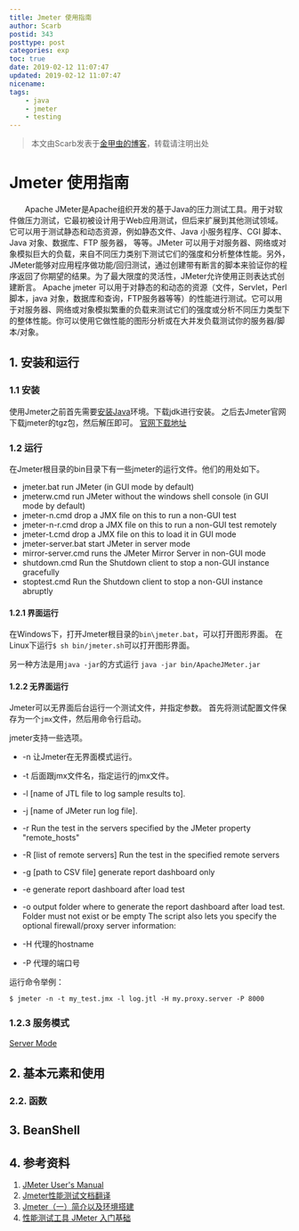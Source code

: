 ```yaml
---
title: Jmeter 使用指南
author: Scarb
postid: 343
posttype: post
categories: exp
toc: true
date: 2019-02-12 11:07:47
updated: 2019-02-12 11:07:47
nicename:
tags:
    - java
    - jmeter
    - testing
---
```


>本文由Scarb发表于[金甲虫的博客](http://47.106.131.90/blog)，转载请注明出处

# Jmeter 使用指南

　　Apache JMeter是Apache组织开发的基于Java的压力测试工具。用于对软件做压力测试，它最初被设计用于Web应用测试，但后来扩展到其他测试领域。 它可以用于测试静态和动态资源，例如静态文件、Java 小服务程序、CGI 脚本、Java 对象、数据库、FTP 服务器， 等等。JMeter 可以用于对服务器、网络或对象模拟巨大的负载，来自不同压力类别下测试它们的强度和分析整体性能。另外，JMeter能够对应用程序做功能/回归测试，通过创建带有断言的脚本来验证你的程序返回了你期望的结果。为了最大限度的灵活性，JMeter允许使用正则表达式创建断言。
Apache jmeter 可以用于对静态的和动态的资源（文件，Servlet，Perl脚本，java 对象，数据库和查询，FTP服务器等等）的性能进行测试。它可以用于对服务器、网络或对象模拟繁重的负载来测试它们的强度或分析不同压力类型下的整体性能。你可以使用它做性能的图形分析或在大并发负载测试你的服务器/脚本/对象。

## 1. 安装和运行

### 1.1 安装

使用Jmeter之前首先需要[安装Java](http://www.testclass.net/selenium_java/install-java/)环境。下载jdk进行安装。
之后去Jmeter官网下载jmeter的tgz包，然后解压即可。
[官网下载地址](http://jmeter.apache.org/download_jmeter.cgi)

### 1.2 运行

在Jmeter根目录的bin目录下有一些jmeter的运行文件。他们的用处如下。

- jmeter.bat
run JMeter (in GUI mode by default)
- jmeterw.cmd
run JMeter without the windows shell console (in GUI mode by default)
- jmeter-n.cmd
drop a JMX file on this to run a non-GUI test
- jmeter-n-r.cmd
drop a JMX file on this to run a non-GUI test remotely
- jmeter-t.cmd
drop a JMX file on this to load it in GUI mode
- jmeter-server.bat
start JMeter in server mode
- mirror-server.cmd
runs the JMeter Mirror Server in non-GUI mode
- shutdown.cmd
Run the Shutdown client to stop a non-GUI instance gracefully
- stoptest.cmd
Run the Shutdown client to stop a non-GUI instance abruptly

#### 1.2.1 界面运行

在Windows下，打开Jmeter根目录的`bin\jmeter.bat`，可以打开图形界面。
在Linux下运行`$ sh bin/jmeter.sh`可以打开图形界面。

另一种方法是用`java -jar`的方式运行
`java -jar bin/ApacheJMeter.jar`

#### 1.2.2 无界面运行

Jmeter可以无界面后台运行一个测试文件，并指定参数。
首先将测试配置文件保存为一个`jmx`文件，然后用命令行启动。

jmeter支持一些选项。

- -n
让Jmeter在无界面模式运行。
- -t
后面跟jmx文件名，指定运行的jmx文件。
- -l
[name of JTL file to log sample results to].
- -j
[name of JMeter run log file].
- -r
Run the test in the servers specified by the JMeter property "remote_hosts"
- -R
[list of remote servers] Run the test in the specified remote servers
- -g
[path to CSV file] generate report dashboard only
- -e
generate report dashboard after load test
- -o
output folder where to generate the report dashboard after load test. Folder must not exist or be empty
The script also lets you specify the optional firewall/proxy server information:

- -H
代理的hostname
- -P
代理的端口号

运行命令举例：

```shell
$ jmeter -n -t my_test.jmx -l log.jtl -H my.proxy.server -P 8000
```

### 1.2.3 服务模式

[Server Mode](http://jmeter.apache.org/usermanual/get-started.html#server)

## 2. 基本元素和使用

### 2.2. 函数

## 3. BeanShell

## 4. 参考资料

1. [JMeter User's Manual](http://jmeter.apache.org/usermanual/index.html)
2. [Jmeter性能测试文档翻译](http://www.testclass.net/jmeter)
3. [Jmeter（一）简介以及环境搭建](https://www.cnblogs.com/richered/p/8324039.html)
4. [性能测试工具 JMeter 入门基础](https://zhuanlan.zhihu.com/p/33683980)
